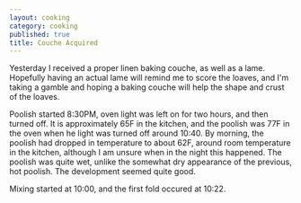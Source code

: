 ```yaml
---
layout: cooking
category: cooking
published: true
title: Couche Acquired
---
```


Yesterday I received a proper linen baking couche, as well as a lame. Hopefully having an actual lame will remind me to score the loaves, and I'm taking a gamble and hoping a baking couche will help the shape and crust of the loaves.

Poolish started 8:30PM, oven light was left on for two hours, and then turned off. It is approximately 65F in the kitchen, and the poolish was 77F in the oven when he light was turned off around 10:40. By morning, the poolish had dropped in temperature to about 62F, around room temperature in the kitchen, although I am unsure when in the night this happened. The poolish was quite wet, unlike the somewhat dry appearance of the previous, hot poolish. The development seemed quite good.

Mixing started at 10:00, and the first fold occured at 10:22.